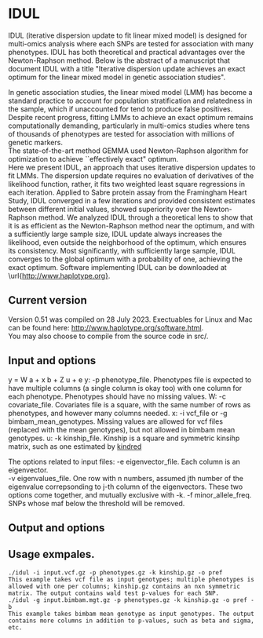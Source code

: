 # IDUL
IDUL (iterative dispersion update to fit linear mixed model) is designed for multi-omics analysis where each SNPs are tested for association with many phenotypes. IDUL has both theoretical and practical advantages over the Newton-Raphson method. Below is the abstract of a manuscript that document IDUL with a title "Iterative dispersion update achieves an exact optimum for the linear mixed model in genetic association studies".   

In genetic association studies, the linear mixed model (LMM) has become a standard practice to account for population stratification and relatedness in the sample, which if unaccounted for tend to produce false positives. Despite recent progress, fitting LMMs to achieve an exact optimum remains computationally demanding, particularly in multi-omics studies where tens of thousands of phenotypes are tested for association with millions of genetic markers.  
The state-of-the-art method GEMMA used Newton-Raphson algorithm for optimization to achieve ``effectively exact" optimum.   
Here we present IDUL, an approach that uses iterative dispersion updates to fit LMMs. The dispersion update requires no evaluation of derivatives of the likelihood function, rather, it fits two weighted least square regressions in each iteration.  Applied to Sabre protein assay from the Framingham Heart Study,  IDUL converged in a few iterations and provided consistent estimates between different initial values, showed superiority over the Newton-Raphson method. We analyzed IDUL through a theoretical lens to show that it is as efficient as the Newton-Raphson method near the optimum, and with a sufficiently large sample size, IDUL update  always increases the likelihood, even outside the neighborhood of the optimum, which ensures its consistency. Most significantly, with sufficiently large sample, IDUL converges to the global optimum with a probability of one, achieving the exact optimum.  Software implementing IDUL can be downloaded at \url{http://www.haplotype.org}. 

## Current version 
Version 0.51 was compiled on 28 July 2023. Exectuables for Linux and Mac can be found here: http://www.haplotype.org/software.html.  
You may also choose to compile from the source code in src/. 

## Input and options  
y = W a + x b + Z u + e 
y:  -p phenotype_file. Phenotypes file is expected to have multiple columns (a single column is okay too) with one column for each phenotype. Phenotypes should have no missing values. 
W:  -c covariate_file. Covariates file is a square, with the same number of rows as phenotypes, and however many columns needed. 
x:  -i vcf_file or -g bimbam_mean_genotypes. Missing values are allowed for vcf files (replaced with the mean genotypes), but not allowed in bimbam mean genotypes. 
u:  -k kinship_file.   Kinship is a square and symmetric kinsihp matrix, such as one estimated by [kindred](https://github.com/haplotype/kindred)  

The options related to input files: 
-e eigenvector_file.   Each column is an eigenvector.  
-v eigenvalues_file.   One row with n numbers, assumed jth number of the eigenvalue correpsonding to j-th column of the eigenvectors. 
These two options come together, and mutually exclusive with -k. 
-f minor_allele_freq.  SNPs whose maf below the threshold will be removed. 

## Output and options

## Usage exmpales.  
    ./idul -i input.vcf.gz -p phenotypes.gz -k kinship.gz -o pref 
    This example takes vcf file as input genotypes; multiple phenotypes is allowed with one per columns; kinship.gz contains an nxn symmetric matrix. The output contains wald test p-values for each SNP. 
    ./idul -g input.bimbam.mgt.gz -p phenotypes.gz -k kinship.gz -o pref -b 
    This example takes bimbam mean genotype as input genotypes. The output contains more columns in addition to p-values, such as beta and sigma, etc. 
